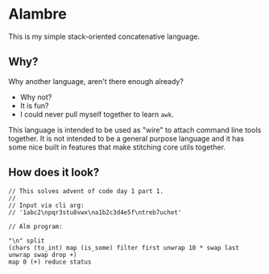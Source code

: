 # Alambre

This is my simple stack-oriented concatenative language.

## Why?

Why another language, aren't there enough already?

- Why not?
- It is fun?
- I could never pull myself together to learn `awk`.

This language is intended to be used as "wire" to attach command line tools 
together. It is not intended to be a general purpose language and it has some 
nice built in features that make stitching core utils together.

## How does it look?

```alm
// This solves advent of code day 1 part 1.
//
// Input via cli arg:
// '1abc2\npqr3stu8vwx\na1b2c3d4e5f\ntreb7uchet'

// Alm program:

"\n" split 
(chars (to_int) map (is_some) filter first unwrap 10 * swap last unwrap swap drop +)
map 0 (+) reduce status
```

